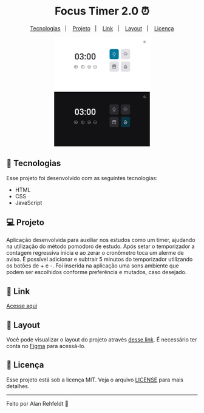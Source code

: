<h1 align="center">
  Focus Timer 2.0 ⏰
</h1>

<p align="center">
  <a href="#-tecnologias">Tecnologias</a>&nbsp;&nbsp;&nbsp;|&nbsp;&nbsp;&nbsp;
  <a href="#-projeto">Projeto</a>&nbsp;&nbsp;&nbsp;|&nbsp;&nbsp;&nbsp;
  <a href="#-link">Link</a>&nbsp;&nbsp;&nbsp;|&nbsp;&nbsp;&nbsp;
  <a href="#-layout">Layout</a>&nbsp;&nbsp;&nbsp;|&nbsp;&nbsp;&nbsp;
  <a href="#memo-licença">Licença</a>
</p>

<div align="center">
  <img alt="Imagem da landing page" src="./image1.png" width="50%">
  <img alt="Imagem da landing page" src="./image2.png" width="50%">
</div>

## 🚀 Tecnologias

Esse projeto foi desenvolvido com as seguintes tecnologias:

- HTML
- CSS
- JavaScript

## 💻 Projeto

Aplicação desenvolvida para auxiliar nos estudos como um timer, ajudando na utilização do método pomodoro de estudo. Após setar o temporizador a contagem regressiva inicia e ao zerar o cronômetro toca um alerme de aviso.
É possível adicionar e subtrair 5 minutos do temporizador utilizando os botões de + e -.
Foi inserida na aplicação uma sons ambiente que podem ser escolhidos conforme preferência e mutados, caso desejado.

## 🔗 Link
[Acesse aqui](https://alanrehfeldt.github.io/ExplorerStage05-Timer2.0/)

## 🔖 Layout

Você pode visualizar o layout do projeto através [desse link](https://www.figma.com/file/uAhzPyKmAuAtdzn9exkFUH/Stage-05---Dark-Mode-FocusTimer-(Copy)?node-id=0%3A1&t=Y423nJInjU8eJ7r2-0). É necessário ter conta no [Figma](https://figma.com) para acessá-lo.

## :memo: Licença

Esse projeto está sob a licença MIT. Veja o arquivo [LICENSE](LICENSE.md) para mais detalhes.

---

Feito por Alan Rehfeldt :wave: 
